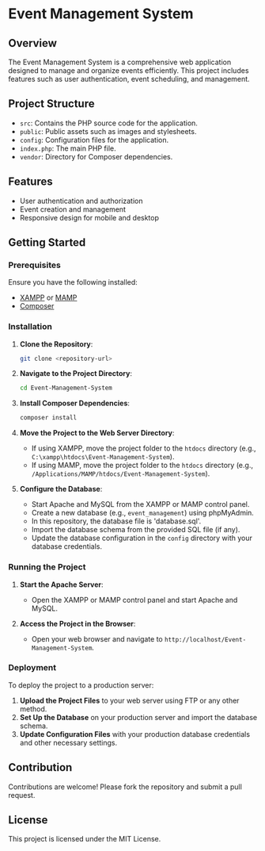 # Event Management System

## Overview

The Event Management System is a comprehensive web application designed to manage and organize events efficiently. This project includes features such as user authentication, event scheduling, and management.

## Project Structure

- `src`: Contains the PHP source code for the application.
- `public`: Public assets such as images and stylesheets.
- `config`: Configuration files for the application.
- `index.php`: The main PHP file.
- `vendor`: Directory for Composer dependencies.

## Features

- User authentication and authorization
- Event creation and management
- Responsive design for mobile and desktop

## Getting Started

### Prerequisites

Ensure you have the following installed:

- [XAMPP](https://www.apachefriends.org/index.html) or [MAMP](https://www.mamp.info/en/)
- [Composer](https://getcomposer.org/)

### Installation

1. **Clone the Repository**:
    ```sh
    git clone <repository-url>
    ```

2. **Navigate to the Project Directory**:
    ```sh
    cd Event-Management-System
    ```

3. **Install Composer Dependencies**:
    ```sh
    composer install
    ```

4. **Move the Project to the Web Server Directory**:
    - If using XAMPP, move the project folder to the `htdocs` directory (e.g., `C:\xampp\htdocs\Event-Management-System`).
    - If using MAMP, move the project folder to the `htdocs` directory (e.g., `/Applications/MAMP/htdocs/Event-Management-System`).

5. **Configure the Database**:
    - Start Apache and MySQL from the XAMPP or MAMP control panel.
    - Create a new database (e.g., `event_management`) using phpMyAdmin.
    - In this repository, the database file is 'database.sql'.
    - Import the database schema from the provided SQL file (if any).
    - Update the database configuration in the `config` directory with your database credentials.

### Running the Project

1. **Start the Apache Server**:
    - Open the XAMPP or MAMP control panel and start Apache and MySQL.

2. **Access the Project in the Browser**:
    - Open your web browser and navigate to `http://localhost/Event-Management-System`.

### Deployment

To deploy the project to a production server:

1. **Upload the Project Files** to your web server using FTP or any other method.
2. **Set Up the Database** on your production server and import the database schema.
3. **Update Configuration Files** with your production database credentials and other necessary settings.

## Contribution

Contributions are welcome! Please fork the repository and submit a pull request.

## License

This project is licensed under the MIT License.
